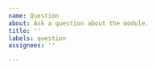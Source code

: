 ```yaml
---
name: Question
about: Ask a question about the module.
title: ''
labels: question
assignees: ''

---
```


<!--

 **IMPORTANT!**
Please make sure to look for an answer to your question in our documentation before asking a question here.

If relevant to your question, provide module configuration.

If you have a general question regarding the module use Discord `modules` channel. Thanks!

Nuxt Discord: https://discord.nuxtjs.org/

-->
